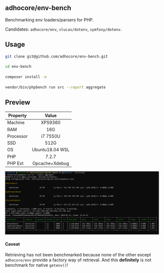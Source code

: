 ## adhocore/env-bench

Benchmarking env loaders/parsers for PHP.

Candidates: `adhocore/env`, `vlucas/dotenv`, `symfony/dotenv`.

## Usage

```bash
git clone git@github.com/adhocore/env-bench.git

cd env-bench

composer install -o

vendor/bin/phpbench run src --report aggregate
```

## Preview

| Property  | Value           |
| ----------|:---------------:|
| Machine   | XPS9360         |
| RAM       | 16G             |
| Processor | i7 7550U        |
| SSD       | 512G            |
| OS        | Ubuntu18.04 WSL |
| PHP       | 7.2.7           |
| PHP Ext   | Opcache+Xdebug  |

[![Bench Preview](./bench.png "Bench Preview")](./bench.png)

#### Caveat

Retrieving has not been benchmarked because none of the other except `adhocore/env` provide a factory way of retrieval. And this **definitely** is not benchmark for native `getenv()`!
